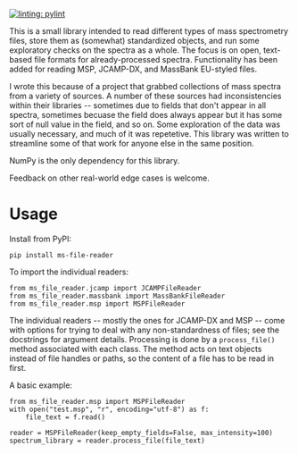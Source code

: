[![linting: pylint](https://img.shields.io/badge/linting-pylint-yellowgreen)](https://github.com/pylint-dev/pylint)

This is a small library intended to read different types of mass spectrometry files, store them as (somewhat) standardized objects, and run some exploratory checks on the spectra as a whole.  The focus is on open, text-based file formats for already-processed spectra.  Functionality has been added for reading MSP, JCAMP-DX, and MassBank EU-styled files.

I wrote this because of a project that grabbed collections of mass spectra from a variety of sources.  A number of these sources had  inconsistencies within their libraries -- sometimes due to fields that don't appear in all spectra, sometimes becuase the field does always appear but it has some sort of null value in the field, and so on.  Some exploration of the data was usually necessary, and much of it was repetetive.  This library was written to streamline some of that work for anyone else in the same position.

NumPy is the only dependency for this library.

Feedback on other real-world edge cases is welcome.

# Usage

Install from PyPI:

```
pip install ms-file-reader
```

To import the individual readers:

```
from ms_file_reader.jcamp import JCAMPFileReader
from ms_file_reader.massbank import MassBankFileReader
from ms_file_reader.msp import MSPFileReader
```

The individual readers -- mostly the ones for JCAMP-DX and MSP -- come with options for trying to deal with any non-standardness of files; see the docstrings for argument details.  Processing is done by a `process_file()` method associated with each class.  The method acts on text objects instead of file handles or paths, so the content of a file has to be read in first.

A basic example:

```
from ms_file_reader.msp import MSPFileReader
with open("test.msp", "r", encoding="utf-8") as f:
    file_text = f.read()

reader = MSPFileReader(keep_empty_fields=False, max_intensity=100)
spectrum_library = reader.process_file(file_text)
```